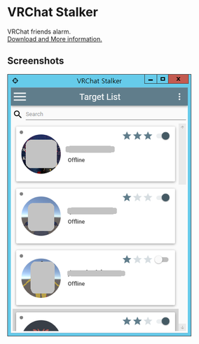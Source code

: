 # VRChat Stalker

VRChat friends alarm.  
[Download and More information.](http://neurowhai.tistory.com/202)


## Screenshots

![Main](./Res/main.png)
